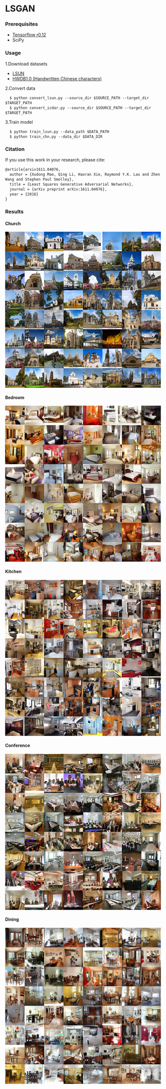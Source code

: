 # LSGAN
### Prerequisites
- [Tensorflow r0.12](https://www.tensorflow.org/versions/r0.12/get_started/os_setup)
- SciPy

### Usage
1.Download datasets
  - [LSUN](http://lsun.cs.princeton.edu/2016/)
  - [HWDB1.0 (Handwritten Chinese characters)](http://www.nlpr.ia.ac.cn/databases/handwriting/Download.html)

2.Convert data

```
  $ python convert_lsun.py --source_dir $SOURCE_PATH --target_dir $TARGET_PATH
  $ python convert_icdar.py --source_dir $SOURCE_PATH --target_dir $TARGET_PATH
```

3.Train model

```
  $ python train_lsun.py --data_path $DATA_PATH
  $ python train_chn.py --data_dir $DATA_DIR
```

### Citation
If you use this work in your research, please cite:

    @article{arxiv1611.04076,
      author = {Xudong Mao, Qing Li, Haoran Xie, Raymond Y.K. Lau and Zhen Wang and Stephen Paul Smolley},
      title = {Least Squares Generative Adversarial Networks},
      journal = {arXiv preprint arXiv:1611.04076},
      year = {2016}
    }
    
 
### Results
#### Church
 ![result](images/church_supplementary.png)
#### Bedroom
 ![result](images/bedroom_supplementary.png)
#### Kitchen
 ![result](images/kitchen_supplementary.png)
#### Conference
 ![result](images/conference_supplementary.png)
#### Dining
 ![result](images/dining_supplementary.png)

